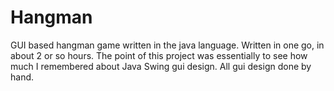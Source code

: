 # Hangman
GUI based hangman game written in the java language. Written in one go, in about 2 or so hours.  The point of this 
project was essentially to see how much I remembered about Java Swing gui design.  All gui design done by hand.
